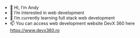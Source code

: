 - 👋 Hi, I’m Andy
- 👀 I’m interested in web development
- 🌱 I’m currently learning full stack web development
- 📫 You can access web development website DevX 360 here https://www.devx360.ro

<!---
AndyOne99/AndyOne99 is a ✨ special ✨ repository because its `README.md` (this file) appears on your GitHub profile.
You can click the Preview link to take a look at your changes.
--->
